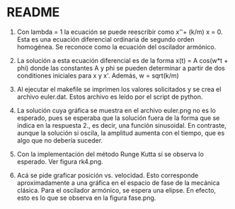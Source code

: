 # README

1. Con lambda = 1 la ecuación se puede reescribir como x''+ (k/m) x = 0. Esta es una ecuación diferencial ordinaria de segundo orden homogénea. Se reconoce como la ecuación del oscilador armónico.

2. La solución a esta ecuación diferencial es de la forma x(t) = A cos(w*t + phi) donde las constantes A y phi se pueden determinar a partir de dos conditiones iniciales para x y x'. Además, w = sqrt(k/m)

3. Al ejecutar el makefile se imprimen los valores solicitados y se crea el archivo euler.dat. Estos archivo es leído por el script de python.

4. La solución cuya gráfica se muestra en el archivo euler.png no es lo esperado, pues se esperaba que la solución fuera de la forma que se indica en la respuesta 2., es decir, una función sinusoidal. En contraste, aunque la solución si oscila, la amplitud aumenta con el tiempo, que es algo que no debería suceder.

5. Con la implementación del método Runge Kutta sí se observa lo esperado. Ver figura rk4.png.

6. Acá se pide graficar posición vs. velocidad. Esto corresponde aproximadamente a una gráfica en el espacio de fase de la mecánica clásica. Para el oscilador armónico, se espera una elipse. En efecto, esto es lo que se observa en la figura fase.png.